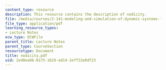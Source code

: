 ```yaml
---
content_type: resource
description: This resource contains the description of nodicity.
file: /media/courses/2-141-modeling-and-simulation-of-dynamic-systems-fall-2006/2ed0ea8681751629ad142eff33a0df23_nodicity.pdf
file_type: application/pdf
learning_resource_types:
- Lecture Notes
ocw_type: OCWFile
parent_title: Lecture Notes
parent_type: CourseSection
resourcetype: Document
title: nodicity.pdf
uid: 2ed0ea86-8175-1629-ad14-2eff33a0df23
---
```

